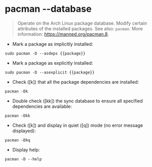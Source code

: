 # pacman --database

> Operate on the Arch Linux package database.
> Modify certain attributes of the installed packages.
> See also: `pacman`.
> More information: <https://manned.org/pacman.8>.

- Mark a package as implicitly installed:

`sudo pacman -D --asdeps {{package}}`

- Mark a package as explicitly installed:

`sudo pacman -D --asexplicit {{package}}`

- Check ([k]) that all the package dependencies are installed:

`pacman -Dk`

- Double check ([kk]) the sync database to ensure all specified dependencies are available:

`pacman -Dkk`

- Check ([k]) and display in quiet ([q]) mode (no error message displayed): 

`pacman -Dkq`

- Display help:

`pacman -D --help`
